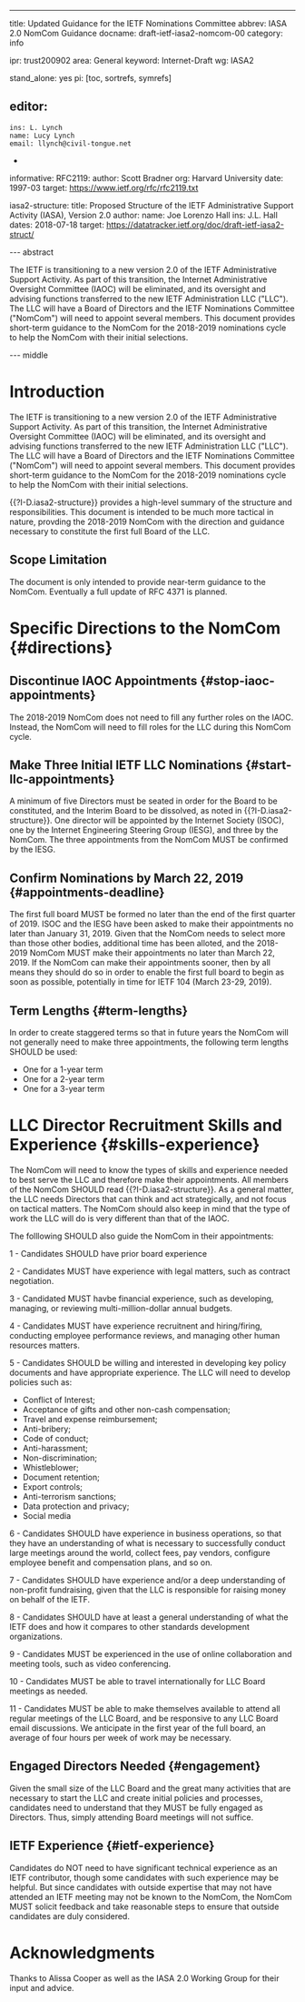 ---

title: Updated Guidance for the IETF Nominations Committee 
abbrev: IASA 2.0 NomCom Guidance
docname: draft-ietf-iasa2-nomcom-00
category: info

ipr: trust200902
area: General
keyword: Internet-Draft
wg: IASA2

stand_alone: yes
pi: [toc, sortrefs, symrefs]

editor:
  -
    ins: L. Lynch
    name: Lucy Lynch
    email: llynch@civil-tongue.net
  -

informative:
  RFC2119:
  author: Scott Bradner
  org: Harvard University
  date: 1997-03
  target: https://www.ietf.org/rfc/rfc2119.txt

  iasa2-structure:
    title: Proposed Structure of the IETF Administrative Support Activity (IASA), Version 2.0
    author:
      name: Joe Lorenzo Hall
      ins: J.L. Hall
    dates: 2018-07-18
    target: https://datatracker.ietf.org/doc/draft-ietf-iasa2-struct/

--- abstract

The IETF is transitioning to a new version 2.0 of the IETF Administrative Support Activity. As part of this transition, the Internet Administrative Oversight Committee (IAOC) will be eliminated, and its oversight and advising functions transferred to the new IETF Administration LLC ("LLC"). The LLC will have a Board of Directors and the IETF Nominations Committee ("NomCom") will need to appoint several members. This document provides short-term guidance to the NomCom for the 2018-2019 nominations cycle to help the NomCom with their initial selections.

--- middle

# Introduction

The IETF is transitioning to a new version 2.0 of the IETF Administrative Support Activity. As part of this transition, the Internet Administrative Oversight Committee (IAOC) will be eliminated, and its oversight and advising functions transferred to the new IETF Administration LLC ("LLC"). The LLC will have a Board of Directors and the IETF Nominations Committee ("NomCom") will need to appoint several members. This document provides short-term guidance to the NomCom for the 2018-2019 nominations cycle to help the NomCom with their initial selections.

{{?I-D.iasa2-structure}} provides a high-level summary of the structure and responsibilities. This document is intended to be much more tactical in nature, provding the 2018-2019 NomCom with the direction and guidance necessary to constitute the first full Board of the LLC. 

## Scope Limitation

The document is only intended to provide near-term guidance to the NomCom. Eventually a full update of RFC 4371 is planned.

# Specific Directions to the NomCom {#directions}

## Discontinue IAOC Appointments {#stop-iaoc-appointments}

The 2018-2019 NomCom does not need to fill any further roles on the IAOC. Instead, the NomCom will need to fill roles for the LLC during this NomCom cycle.

## Make Three Initial IETF LLC Nominations {#start-llc-appointments}

A minimum of five Directors must be seated in order for the Board to be constituted, and the Interim Board to be dissolved, as noted in {{?I-D.iasa2-structure}}. One director will be appointed by the Internet Society (ISOC), one by the Internet Engineering Steering Group (IESG), and three by the NomCom. The three appointments from the NomCom MUST be confirmed by the IESG.

## Confirm Nominations by March 22, 2019 {#appointments-deadline}

The first full board MUST be formed no later than the end of the first quarter of 2019. ISOC and the IESG have been asked to make their appointments no later than January 31, 2019. Given that the NomCom needs to select more than those other bodies, additional time has been alloted, and the 2018-2019 NomCom MUST make their appointments no later than March 22, 2019. If the NomCom can make their appointments sooner, then by all means they should do so in order to enable the first full board to begin as soon as possible, potentially in time for IETF 104 (March 23-29, 2019).

## Term Lengths {#term-lengths}

In order to create staggered terms so that in future years the NomCom will not generally need to make three appointments, the following term lengths SHOULD be used:

* One for a 1-year term
* One for a 2-year term
* One for a 3-year term

# LLC Director Recruitment Skills and Experience {#skills-experience}

The NomCom will need to know the types of skills and experience needed to best serve the LLC and therefore make their appointments. All members of the NomCom SHOULD read {{?I-D.iasa2-structure}}. As a general matter, the LLC needs Directors that can think and act strategically, and not focus on tactical matters. The NomCom should also keep in mind that the type of work the LLC will do is very different than that of the IAOC. 

The folllowing SHOULD also guide the NomCom in their appointments:

1 - Candidates SHOULD have prior board experience

2 - Candidates MUST have experience with legal matters, such as contract negotiation. 

3 - Candidated MUST havbe financial experience, such as developing, managing, or reviewing multi-million-dollar annual budgets.

4 - Candidates MUST have experience recruitnent and hiring/firing, conducting employee performance reviews, and managing other human resources matters.

5 - Candidates SHOULD be willing and interested in developing key policy documents and have appropriate experience. The LLC will need to develop policies such as: 
* Conflict of Interest;
* Acceptance of gifts and other non-cash compensation;
* Travel and expense reimbursement;
* Anti-bribery;
* Code of conduct;
* Anti-harassment;
* Non-discrimination;
* Whistleblower;
* Document retention;
* Export controls;
* Anti-terrorism sanctions;
* Data protection and privacy;
* Social media

6 - Candidates SHOULD have experience in business operations, so that they have an understanding of what is necessary to successfully conduct large meetings around the world, collect fees, pay vendors, configure employee benefit and compensation plans, and so on.

7 - Candidates SHOULD have experience and/or a deep understanding of non-profit fundraising, given that the LLC is responsible for raising money on behalf of the IETF.

8 - Candidates SHOULD have at least a general understanding of what the IETF does and how it compares to other standards development organizations.

9 - Candidates MUST be experienced in the use of online collaboration and meeting tools, such as video conferencing.

10 - Candidates MUST be able to travel internationally for LLC Board meetings as needed.

11 - Candidates MUST be able to make themselves available to attend all regular meetings of the LLC Board, and be responsive to any LLC Board email discussions. We anticipate in the first year of the full board, an average of four hours per week of work may be necessary.

## Engaged Directors Needed {#engagement}

Given the small size of the LLC Board and the great many activities that are necessary to start the LLC and create initial policies and processes, candidates need to understand that they MUST be fully engaged as Directors. Thus, simply attending Board meetings will not suffice.

## IETF Experience {#ietf-experience}

Candidates do NOT need to have significant technical experience as an IETF contributor, though some candidates with such experience may be helpful. But since candidates with outside expertise that may not have attended an IETF meeting may not be known to the NomCom, the NomCom MUST solicit feedback and take reasonable steps to ensure that outside candidates are duly considered.

# Acknowledgments

Thanks to Alissa Cooper as well as the IASA 2.0 Working Group for their input and advice.
